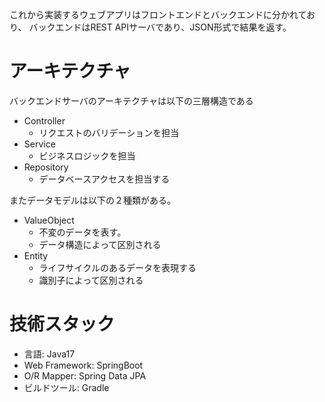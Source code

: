 これから実装するウェブアプリはフロントエンドとバックエンドに分かれており、
バックエンドはREST APIサーバであり、JSON形式で結果を返す。

# アーキテクチャ
バックエンドサーバのアーキテクチャは以下の三層構造である
- Controller
  - リクエストのバリデーションを担当
- Service
  - ビジネスロジックを担当
- Repository
  - データベースアクセスを担当する
  
またデータモデルは以下の２種類がある。
- ValueObject
  - 不変のデータを表す。
  - データ構造によって区別される
- Entity
  - ライフサイクルのあるデータを表現する
  - 識別子によって区別される
  
# 技術スタック
- 言語: Java17
- Web Framework: SpringBoot
- O/R Mapper: Spring Data JPA
- ビルドツール: Gradle
